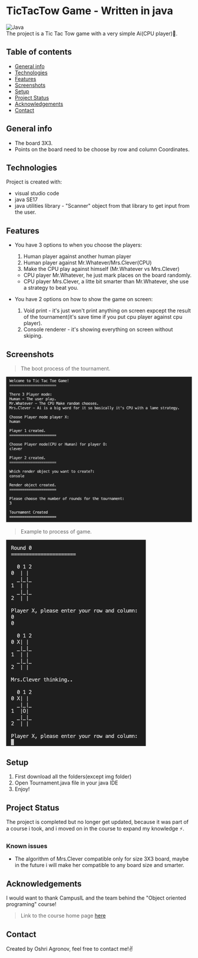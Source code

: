 # TicTacTow Game - Written in java
![Java](https://img.shields.io/badge/java-%23ED8B00.svg?style=for-the-badge&logo=java&logoColor=white)<br>
The project is a Tic Tac Tow game with a very simple Ai(CPU player)🤖.

## Table of contents
* [General info](#general-info)
* [Technologies](#technologies)
* [Features](#features)
* [Screenshots](#screenshots)
* [Setup](#setup)
* [Project Status](#project-status)
* [Acknowledgements](#acknowledgements)
* [Contact](#contact)

## General info
- The board 3X3.
- Points on the board need to be choose by row and column Coordinates. 
	
## Technologies
Project is created with:
* visual studio code
* java SE17
* java utilities library - "Scanner" object from that library to get input from the user.


## Features
- You have 3 options to when you choose the players:
  1. Human player against another human player
  2. Human player against Mr.Whatever/Mrs.Clever(CPU)
  3. Make the CPU play against himself (Mr.Whatever vs Mrs.Clever)
  - CPU player Mr.Whatever, he just mark places on the board randomly.
  - CPU player Mrs.Clever, a litte bit smarter than Mr.Whatever, she use a strategy to beat you.

- You have 2 options on how to show the game on screen:
  1. Void print - it's just won't print anything on screen expcept the result of the tournament(it's save time if you put cpu player against cpu player).
  2. Console renderer - it's showing everything on screen without skiping.

## Screenshots
> The boot process of the tournament.

![img1](./img/img1.png)


> Example to process of game.

![img2](./img/img2.png)

## Setup
1. First download all the folders(except img folder)
2. Open Tournament.java file in your java IDE
3. Enjoy!

## Project Status
The project is completed but no longer get updated, because it was part of a course i took, and i moved on in the course to expand my knowledge ⚡.

### Known issues
* The algorithm of Mrs.Clever compatible only for size 3X3 board, maybe in the future i will make her compatible to any board size and smarter.

## Acknowledgements
I would want to thank CampusIL and the team behind the "Object oriented programing" course!
> Link to the course home page [here](https://campus.gov.il/course/huji_acd_rfp4_huji_oop/)

## Contact
Created by Oshri Agronov, feel free to contact me!:v:
